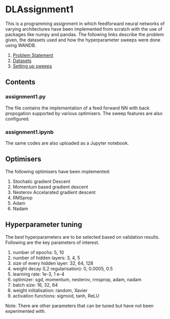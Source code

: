 # DLAssignment1
This is a programming assignment in which feedforward neural networks of varying architectures have been implemented from scratch with the use of packages like numpy and pandas. The following links describe the problem given, the datasets used and how the hyperparameter sweeps were done using WANDB.

1) [Problem Statement](https://wandb.ai/miteshk/assignments/reports/Assignment-1--VmlldzozNjk4NDE?accessToken=r7ndsh8lf4wlxyjln7phvvfb8ftvc0n4lyn4tiowdg06hhzpzfzki4jrm28wqh44)
2) [Datasets](https://github.com/zalandoresearch/fashion-mnist)
3) [Setting up sweeps](https://wandb.ai/site/articles/introduction-hyperparameter-sweeps)

## Contents

### assignment1.py 

The file contains the implementation of a feed forward NN with back propogation supported by various optimisers. The sweep features are also configured. 

### assignment1.ipynb

The same codes are also uploaded as a Jupyter notebook.

## Optimisers 

The following optimisers have been implemented:
1) Stochatic gradient Descent
2) Momentum based gradient descent
3) Nesterov Accelarated gradient descent
4) RMSprop
5) Adam
6) Nadam 

## Hyperparameter tuning

The best hyperparameters are to be selected based on validation results. Following are the key parameters of interest. 

1) number of epochs: 5, 10
2) number of hidden layers: 3, 4, 5
3) size of every hidden layer: 32, 64, 128
4) weight decay (L2 regularisation): 0, 0.0005, 0.5
5) learning rate: 1e-3, 1 e-4
6) optimizer: sgd, momentum, nesterov, rmsprop, adam, nadam
7) batch size: 16, 32, 64
8) weight initialisation: random, Xavier
9) activation functions: sigmoid, tanh, ReLU

Note: There are other parameters that can be tuned but have not been experimented with.



